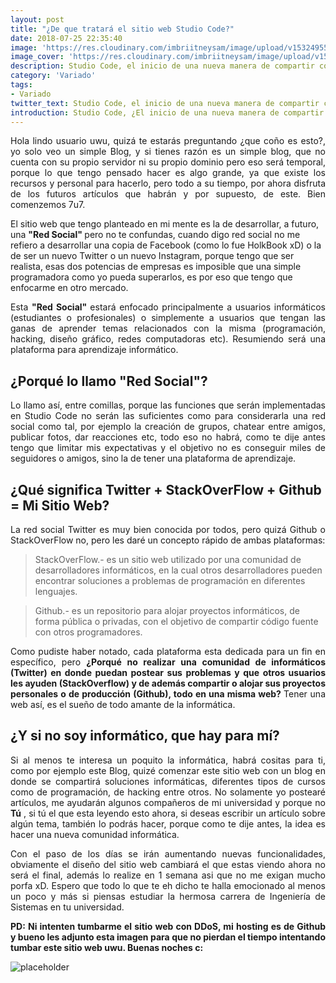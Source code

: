 ```yaml
---
layout: post
title: "¿De que tratará el sitio web Studio Code?"
date: 2018-07-25 22:35:40
image: 'https://res.cloudinary.com/imbriitneysam/image/upload/v1532495552/post-min.jpg'
image_cover: 'https://res.cloudinary.com/imbriitneysam/image/upload/v1536896767/m11-min.jpg'
description: Studio Code, el inicio de una nueva manera de compartir conocimientos informáticos.
category: 'Variado'
tags:
- Variado
twitter_text: Studio Code, el inicio de una nueva manera de compartir conocimientos informáticos.
introduction: Studio Code, ¿El inicio de una nueva manera de compartir conocimientos informáticos?, hay que intentarlo.
---
```



<p align="justify"> Hola lindo usuario uwu, quizá te estarás preguntando ¿que coño es esto?, yo solo veo un simple Blog, y si tienes razón es un simple blog, que no cuenta con su propio servidor ni su propio dominio pero
eso será temporal, porque lo que tengo pensado hacer es algo grande, ya que existe los recursos y personal para hacerlo, pero todo a su tiempo, por ahora disfruta de los futuros artículos que habrán y por supuesto, de este. Bien comenzemos 7u7.

</p>   

<p align="justify"> 

El sitio web que tengo planteado en mi mente es la de desarrollar, a futuro, una <b>"Red Social" </b> pero no te confundas,
cuando digo red social no me refiero a desarrollar una copia de Facebook (como lo fue HolkBook xD) o la de ser un nuevo Twitter o un
 nuevo Instagram, porque tengo que ser realista, esas dos potencias de empresas es imposible que una simple
 programadora como yo pueda superarlos, es por eso que tengo que enfocarme en otro mercado.</p>  

 <p align="justify"> Esta <b>"Red Social" </b> estará enfocado principalmente a usuarios informáticos (estudiantes o profesionales) o simplemente a usuarios que tengan las ganas de aprender temas 
  relacionados con la misma (programación, hacking, diseño gráfico, redes computadoras etc). Resumiendo será una plataforma para aprendizaje informático.</p> 

## ¿Porqué lo llamo "Red Social"?

<p align="justify"> Lo llamo así, entre comillas, porque las funciones que serán implementadas en Studio Code no serán las suficientes como 
para considerarla una red social como tal, por ejemplo la creación de grupos, chatear entre amigos, publicar fotos, dar reacciones etc, todo eso no habrá,
como te dije antes tengo que limitar mis expectativas y el objetivo no es conseguir miles de seguidores o amigos, sino la de tener una plataforma de aprendizaje.

</p>  

## ¿Qué significa Twitter + StackOverFlow + Github = Mi Sitio Web?
<p align="justify"> La red social Twitter es muy bien conocida por todos, pero quizá Github o StackOverFlow no, pero les daré un concepto rápido de ambas plataformas:

</p> 

> StackOverFlow.- es un sitio web utilizado por una comunidad de desarrolladores informáticos, en la cual otros desarrolladores pueden encontrar soluciones a problemas de programación en diferentes lenguajes.

> Github.- es un repositorio para alojar proyectos informáticos, de forma pública o privadas, con el objetivo de compartir código fuente con otros programadores. 

<p align="justify"> Como pudiste haber notado, cada plataforma esta dedicada para un fin en específico, pero
<b>¿Porqué no realizar una comunidad de informáticos (Twitter) en donde puedan postear sus problemas y que otros usuarios les ayuden (StackOverflow) y de además compartir o alojar sus proyectos personales o de producción (Github), todo en una misma web? </b>  
Tener una web así, es el sueño de todo amante de la informática.
</p> 

## ¿Y si no soy informático, que hay para mí?

<p align="justify"> Si al menos te interesa un poquito la informática, habrá cositas para ti, como por ejemplo este Blog, quizé comenzar este sitio web con un blog en donde se compartirá soluciones informáticas, diferentes tipos de cursos como de programación, de hacking entre otros.
No solamente yo postearé artículos, me ayudarán algunos compañeros de mi universidad y porque no <b>Tú</b> , si tú el que esta leyendo esto ahora, si deseas escribir un artículo sobre algún tema, también lo podrás hacer, porque como te dije antes, la idea es hacer una nueva comunidad informática.

</p>

<p align="justify"> Con el paso de los días se irán aumentando nuevas funcionalidades, obviamente el diseño del sitio web cambiará el que estas viendo ahora no será el final, además lo realize en 1 semana asi que no me exigan mucho porfa xD. Espero que todo lo que te eh dicho te halla emocionado al menos un poco y más si piensas estudiar la hermosa carrera de Ingeniería de Sistemas en tu universidad.

</p>

<p align="justify"> <b>PD: Ni intenten tumbarme el sitio web con DDoS, mi hosting es de Github y bueno les adjunto esta imagen para que no pierdan el tiempo intentando tumbar este sitio web uwu. Buenas noches c: </b> </p>

![placeholder](https://res.cloudinary.com/imbriitneysam/image/upload/v1532577860/Screenshot_7.jpg "Large example image")











